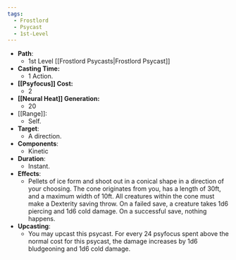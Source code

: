```yaml
---
tags:
  - Frostlord
  - Psycast
  - 1st-Level
---
```

- **Path**:
	- 1st Level [[Frostlord Psycasts|Frostlord Psycast]]
- **Casting Time:**
	- 1 Action.
- **[[Psyfocus]] Cost:**
	- 2
- **[[Neural Heat]] Generation:**
	- 20
- [[Range]]:
	- Self.
- **Target**:
	- A direction.
- **Components**:
	- Kinetic
- **Duration**:
	- Instant.
- **Effects**:
	- Pellets of ice form and shoot out in a conical shape in a direction of your choosing. The cone originates from you, has a length of 30ft, and a maximum width of 10ft. All creatures within the cone must make a Dexterity saving throw. On a failed save, a creature takes 1d6 piercing and 1d6 cold damage. On a successful save, nothing happens.
- **Upcasting**:
	- You may upcast this psycast. For every 24 psyfocus spent above the normal cost for this psycast, the damage increases by 1d6 bludgeoning and 1d6 cold damage.
